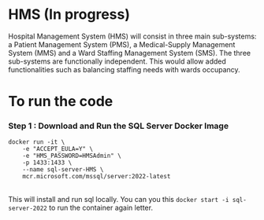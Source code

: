 # HMS (In progress)
Hospital Management System (HMS) will consist in three main sub-systems:
a Patient Management System (PMS), a Medical-Supply Management System (MMS) and a
Ward Staffing Management System (SMS). The three sub-systems are functionally independent.
This would allow added functionalities such as balancing staffing needs with wards occupancy.
<br>
# To run the code
<h3>Step 1 : Download and Run the SQL Server Docker Image</h3>

```
docker run -it \
    -e "ACCEPT_EULA=Y" \
    -e "HMS_PASSWORD=HMSAdmin" \
    -p 1433:1433 \
    --name sql-server-HMS \
    mcr.microsoft.com/mssql/server:2022-latest
```
<br>This will install and run sql locally. You can you this `docker start -i sql-server-2022` to run the container again letter.
